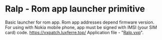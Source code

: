 # Ralp - Rom app launcher primitive
Basic launcher for rom app. Rom app addresses depend firmware version. For using with Nokia mobile phone, app must be signed with IMSI (your SIM card) code. 
https://vxpatch.luxferre.top/
Application file - "[Ralp.vxp](https://github.com/RDZDX/ralp/blob/main/Ralp.vxp?raw=true)".
